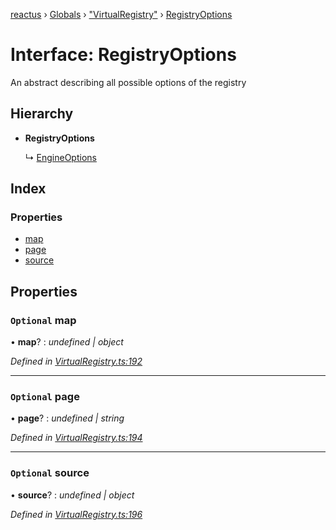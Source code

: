 [reactus](../README.md) › [Globals](../globals.md) › ["VirtualRegistry"](../modules/_virtualregistry_.md) › [RegistryOptions](_virtualregistry_.registryoptions.md)

# Interface: RegistryOptions

An abstract describing all possible options of the registry

## Hierarchy

* **RegistryOptions**

  ↳ [EngineOptions](_virtualengine_.engineoptions.md)

## Index

### Properties

* [map](_virtualregistry_.registryoptions.md#optional-map)
* [page](_virtualregistry_.registryoptions.md#optional-page)
* [source](_virtualregistry_.registryoptions.md#optional-source)

## Properties

### `Optional` map

• **map**? : *undefined | object*

*Defined in [VirtualRegistry.ts:192](https://github.com/Openovate/reactus/blob/b750986/src/VirtualRegistry.ts#L192)*

___

### `Optional` page

• **page**? : *undefined | string*

*Defined in [VirtualRegistry.ts:194](https://github.com/Openovate/reactus/blob/b750986/src/VirtualRegistry.ts#L194)*

___

### `Optional` source

• **source**? : *undefined | object*

*Defined in [VirtualRegistry.ts:196](https://github.com/Openovate/reactus/blob/b750986/src/VirtualRegistry.ts#L196)*
